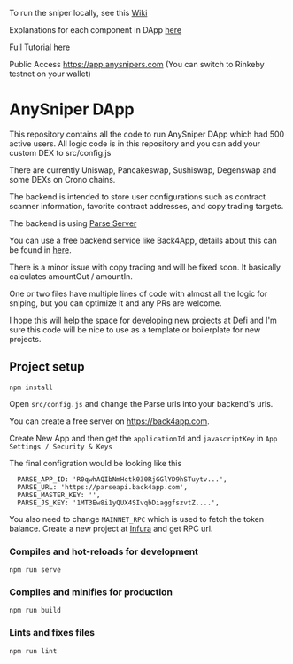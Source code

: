 To run the sniper locally, see this [Wiki](https://github.com/anysniper/Frontend/wiki/Project-Setup)

Explanations for each component in DApp [here](http://help.anysnipers.com/en/collections/3347092-quick-guide-to-anysniper)

Full Tutorial [here](http://help.anysnipers.com/en/articles/5989339-anysniper-dapp-tutorial)

Public Access https://app.anysnipers.com (You can switch to Rinkeby testnet on your wallet)

# AnySniper DApp

This repository contains all the code to run AnySniper DApp which had 500 active users. All logic code is in this repository and you can add your custom DEX to src/config.js

There are currently Uniswap, Pancakeswap, Sushiswap, Degenswap and some DEXs on Crono chains.

The backend is intended to store user configurations such as contract scanner information, favorite contract addresses, and copy trading targets.

The backend is using [Parse Server](https://parseplatform.org/)

You can use a free backend service like Back4App, details about this can be found in [here](https://github.com/anysniper/Frontend/wiki/Project-Setup).

There is a minor issue with copy trading and will be fixed soon. It basically calculates amountOut / amountIn.

One or two files have multiple lines of code with almost all the logic for sniping, but you can optimize it and any PRs are welcome.

I hope this will help the space for developing new projects at Defi and I'm sure this code will be nice to use as a template or boilerplate for new projects.

## Project setup
```
npm install
```

Open `src/config.js` and change the Parse urls into your backend's urls.

You can create a free server on https://back4app.com.

Create New App and then get the `applicationId` and `javascriptKey` in `App Settings / Security & Keys`

The final configration would be looking like this

```
  PARSE_APP_ID: 'R0qwhAQIbNmHctk030RjGGlYD9hSTuytv...',
  PARSE_URL: 'https://parseapi.back4app.com',
  PARSE_MASTER_KEY: '',
  PARSE_JS_KEY: '1MT3Ew8i1yQUX4SIvqbDiaggfszvtZ....',  
```

You also need to change `MAINNET_RPC` which is used to fetch the token balance. Create a new project at [Infura](https://infura.io/) and get RPC url.

### Compiles and hot-reloads for development
```
npm run serve
```

### Compiles and minifies for production
```
npm run build
```

### Lints and fixes files
```
npm run lint
```
